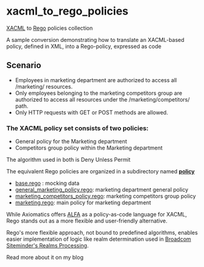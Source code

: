 # xacml_to_rego_policies
[XACML](https://docs.oasis-open.org/xacml/3.0/xacml-3.0-core-spec-os-en.html) to [Rego](https://www.openpolicyagent.org/docs/latest/policy-language/) policies collection

A sample conversion demonstrating how to translate an XACML-based policy, defined in XML, into a Rego-policy, expressed as code

## Scenario
*  Employees in marketing department are authorized to access all /marketing/ resources.
*  Only employees belonging to the marketing competitors group are authorized to access all resources under the /marketing/competitors/ path.
*  Only HTTP requests with GET or POST methods are allowed.

### The XACML policy set consists of two policies:
* General policy for the Marketing department
* Competitors group policy within the Marketing department

The algorithm used in both is Deny Unless Permit

The equivalent Rego policies are organized in a subdirectory named **[policy](policy)**
* [base.rego](policy/base.rego) : mocking data 
* [general_marketing_policy.rego](policy/general_marketing_policy.rego): marketing department general policy
* [marketing_competitors_policy.rego](policy/marketing_competitors_policy.rego): marketing competitors group policy
* [marketing.rego](policy/marketing.rego): main policy for marketing department

While Axiomatics offers [ALFA](https://axiomatics.com/blog/ten-years-of-alfa) as a policy-as-code language for XACML, Rego stands out as a more flexible and user-friendly alternative.

Rego's more flexible approach, not bound to predefined algorithms, enables easier implementation of logic like realm determination used in [Broadcom Siteminder's Realms Processing](https://techdocs.broadcom.com/us/en/symantec-security-software/identity-security/siteminder/12-8/configuring/policy-server-configuration/realms.html).

Read more about it on my blog